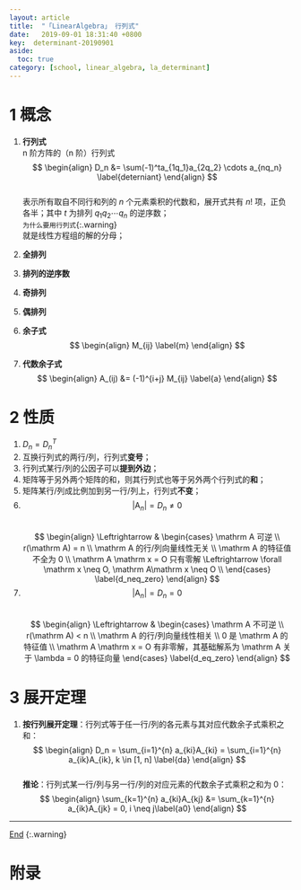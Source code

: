 ```yaml
---
layout: article
title:  "「LinearAlgebra」 行列式"
date:   2019-09-01 18:31:40 +0800
key:  determinant-20190901
aside:
  toc: true
category: [school, linear_algebra, la_determinant]
---
```

<span id='head'></span>

<!--more-->

# 1 概念
1. **行列式**    
n 阶方阵的（n 阶）行列式   
$$
\begin{align}
D_n &= \sum(-1)^ta_{1q_1}a_{2q_2} \cdots a_{nq_n} \label{deterniant}
\end{align}
$$   
表示所有取自不同行和列的 $n$ 个元素乘积的代数和，展开式共有 $n!$ 项，正负各半；其中 $t$ 为排列 $q_1q_2 \cdots q_n$ 的逆序数；    
`为什么要用行列式`{:.warning}     
就是线性方程组的解的分母；     

1. **全排列**    
1. **排列的逆序数**    
1. **奇排列**    
1. **偶排列**    
1. **余子式**    
$$
\begin{align}
M_{ij}  \label{m}
\end{align}
$$   

1. **代数余子式**    
$$
\begin{align}
A_(ij) &= (-1)^{i+j} M_{ij} \label{a}
\end{align}
$$   

# 2 性质
1. $D_n = D^T_n$    
1. 互换行列式的两行/列，行列式**变号**；    
1. 行列式某行/列的公因子可以**提到外边**；    
1. 矩阵等于另外两个矩阵的和，则其行列式也等于另外两个行列式的**和**；    
1. 矩阵某行/列成比例加到另一行/列上，行列式**不变**；    
1. $$|\mathrm A_n| = D_n \neq 0$$   
$$
\begin{align}
\Leftrightarrow & \begin{cases} \mathrm A 可逆 \\ r(\mathrm A) = n \\ \mathrm A 的行/列向量线性无关 \\ \mathrm A 的特征值不全为 0 \\ \mathrm A \mathrm x = O 只有零解 \Leftrightarrow \forall \mathrm x \neq O, \mathrm A\mathrm x \neq O \\  \end{cases}    \label{d_neq_zero}
\end{align}
$$    
1. $$|\mathrm A_n| = D_n = 0$$   
$$
\begin{align}
\Leftrightarrow & \begin{cases} \mathrm A 不可逆 \\ r(\mathrm A) < n \\ \mathrm A 的行/列向量线性相关 \\ 0 是 \mathrm A 的特征值 \\ \mathrm A \mathrm x = O 有非零解，其基础解系为 \mathrm A 关于 \lambda = 0 的特征向量  \end{cases}    \label{d_eq_zero}
\end{align}
$$    

# 3 展开定理
1. **按行列展开定理**：行列式等于任一行/列的各元素与其对应代数余子式乘积之和：    
$$
\begin{align}
D_n = \sum_{i=1}^{n} a_{ki}A_{ki} = \sum_{i=1}^{n} a_{ik}A_{ik}, k \in [1, n]    \label{da}
\end{align}
$$    
**推论**：行列式某一行/列与另一行/列的对应元素的代数余子式乘积之和为 0：   
$$
\begin{align}
\sum_{k=1}^{n} a_{ki}A_{kj}  &= \sum_{k=1}^{n} a_{ik}A_{jk} = 0,  i \neq j\label{a0}
\end{align}
$$   


-------------------  
[End](#head)
{:.warning}  


# 附录
